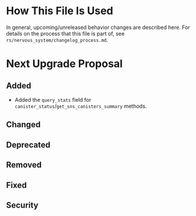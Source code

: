 # How This File Is Used

In general, upcoming/unreleased behavior changes are described here. For details
on the process that this file is part of, see
`rs/nervous_system/changelog_process.md`.


# Next Upgrade Proposal

## Added

* Added the `query_stats` field for `canister_status`/`get_sns_canisters_summary` methods.

## Changed

## Deprecated

## Removed

## Fixed

## Security
